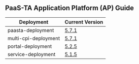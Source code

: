 ## PaaS-TA Application Platform (AP) Guide

|Deployment|Current Version| 
|-------------|-------------|
|paasta-deployment| [5.7.1](https://github.com/PaaS-TA/paasta-deployment/releases/tag/v5.7.1) | 
|multi-cpi-deployment| [5.7.1](https://github.com/PaaS-TA/multi-cpi-deployment/releases/tag/v5.7.1) | 
|portal-deployment| [5.2.5](https://github.com/PaaS-TA/portal-deployment/releases/tag/v5.2.5) | 
|service-deployment| [5.1.5](https://github.com/PaaS-TA/service-deployment/releases/tag/v5.1.5)| 
